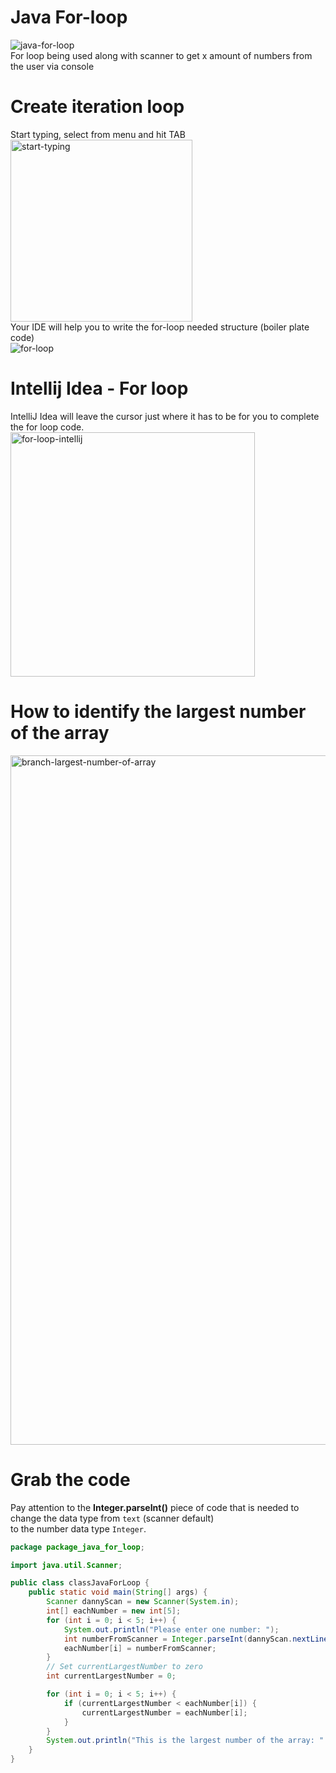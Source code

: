 # Java For-loop
![java-for-loop](https://github.com/danielurra/java-for-loop/assets/51704179/f805ca28-a442-491f-b872-4f7c9dd96f0e)<br>
For loop being used along with scanner to get x amount of numbers from the user via console
# Create iteration loop
Start typing, select from menu and hit TAB<br>
<img width="291" alt="start-typing" src="https://github.com/danielurra/java-for-loop/assets/51704179/8d80fd7e-5c69-4360-8a35-db24f13d1885"><br>
Your IDE will help you to write the for-loop needed structure (boiler plate code)<br>
![for-loop](https://github.com/danielurra/java-for-loop/assets/51704179/f67abd41-3915-443c-b04e-262d3d036b19)<br>
# Intellij Idea - For loop
IntelliJ Idea will leave the cursor just where it has to be for you to complete the for loop code.<br>
<img width="391" alt="for-loop-intellij" src="https://github.com/danielurra/java-for-loop/assets/51704179/68829686-c7d5-4a6a-ac93-9e9706c8a9cb"><br>
# How to identify the largest number of the array
<img width="1103" alt="branch-largest-number-of-array" src="https://github.com/danielurra/java-for-loop/assets/51704179/09aa0f19-3b0c-4339-aac7-48d4cc3ee4ac"><br>
# Grab the code
Pay attention to the **Integer.parseInt()** piece of code that is needed to change the data type from `text` (scanner default)<br>
to the number data type `Integer`.<br>
```java
package package_java_for_loop;

import java.util.Scanner;

public class classJavaForLoop {
    public static void main(String[] args) {
        Scanner dannyScan = new Scanner(System.in);
        int[] eachNumber = new int[5];
        for (int i = 0; i < 5; i++) {
            System.out.println("Please enter one number: ");
            int numberFromScanner = Integer.parseInt(dannyScan.nextLine());
            eachNumber[i] = numberFromScanner;
        }
        // Set currentLargestNumber to zero
        int currentLargestNumber = 0;

        for (int i = 0; i < 5; i++) {
            if (currentLargestNumber < eachNumber[i]) {
                currentLargestNumber = eachNumber[i];
            }
        }
        System.out.println("This is the largest number of the array: " + currentLargestNumber);
    }
}
```

